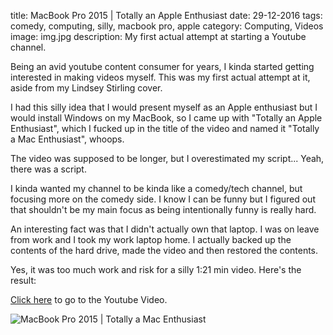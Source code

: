 title: MacBook Pro 2015 | Totally an Apple Enthusiast
date: 29-12-2016
tags: comedy, computing, silly, macbook pro, apple
category: Computing, Videos
image: img.jpg
description: My first actual attempt at starting a Youtube channel.

Being an avid youtube content consumer for years, I kinda started getting interested in making videos myself. This was my first actual attempt at it, aside from my Lindsey Stirling cover.

I had this silly idea that I would present myself as an Apple enthusiast but I would install Windows on my MacBook, so I came up with "Totally an Apple Enthusiast", which I fucked up in the title of the video and named it "Totally a Mac Enthusiast", whoops.

The video was supposed to be longer, but I overestimated my script... Yeah, there was a script.

I kinda wanted my channel to be kinda like a comedy/tech channel, but focusing more on the comedy side. I know I can be funny but I figured out that shouldn't be my main focus as being intentionally funny is really hard.

An interesting fact was that I didn't actually own that laptop. I was on leave from work and I took my work laptop home. I actually backed up the contents of the hard drive, made the video and then restored the contents.

Yes, it was too much work and risk for a silly 1:21 min video. Here's the result:

[Click here](https://www.youtube.com/watch?v=mVp2DUCyjoQ) to go to the Youtube Video.

![MacBook Pro 2015 | Totally a Mac Enthusiast](https://www.youtube.com/watch?v=mVp2DUCyjoQ)
